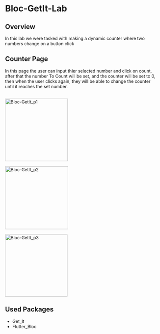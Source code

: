 # Bloc-GetIt-Lab

## Overview
In this lab we were tasked with making a dynamic counter where two numbers change on a button click

## Counter Page
In this page the user can input thier selected number and click on count, after that the number To Count will be set, and the counter will be set to 0, then when the user clicks again, they will be able to change the counter until it reaches the set number.
<br><br>

<img width="204" alt="Bloc-GetIt_p1" src="https://github.com/hmody360/Bloc-GetIt-Lab/assets/98014312/58b234c2-b29a-4a5d-be6c-2aec6492bb17">
<br><br>
<img width="205" alt="Bloc-GetIt_p2" src="https://github.com/hmody360/Bloc-GetIt-Lab/assets/98014312/65ecf8fa-4cef-4769-a985-dcddd63e9cad">
<br><br>
<img width="203" alt="Bloc-GetIt_p3" src="https://github.com/hmody360/Bloc-GetIt-Lab/assets/98014312/af514ceb-9f71-4176-9c4a-00d0b064908f">

## Used Packages
- Get_It
- Flutter_Bloc